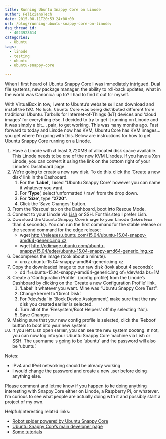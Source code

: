 ```yaml
---
title: Running Ubuntu Snappy Core on Linode
author: FelicianoTech
date: 2015-08-11T20:53:24+00:00
url: /blog/running-ubuntu-snappy-core-on-linode/
dsq_thread_id:
  - 4023928614
categories:
  - Ubuntu
tags:
  - linode
  - testing
  - ubuntu
  - ubuntu-snappy-core

---
```

When I first heard of Ubuntu Snappy Core I was immediately intrigued. Dual file systems, new package manager, the ability to roll-back updates, what in the world was Canonical up to? I had to find it out for myself.

With VirtualBox in tow, I went to Ubuntu&#8217;s website so I can download and install the ISO. No luck. Ubuntu Core was being distributed different from traditional Ubuntu. Tarballs for Internet-of-Things (IoT) devices and &#8216;cloud images&#8217; for everything else. I decided to try to get it running on Linode and it was simply a bit&#8230;. pain, to get working. This was many months ago. Fast forward to today and Linode now has KVM, Ubuntu Core has KVM images&#8230; you get where I&#8217;m going with this. Below are instructions for how to get Ubuntu Snappy Core running on a Linode.

  1. Have a Linode with at least 3,720MB of allocated disk space available. This Linode needs to be one of the new KVM Linodes. If you have a Xen Linode, you can convert it using the link on the bottom right of your Linode&#8217;s Dashboard page.
  2. We&#8217;re going to create a new raw disk. To do this, click the &#8216;Create a new disk&#8217; link in the Dashboard. 
      1. For the &#8216;**Label**&#8216;, I used &#8220;Ubuntu Snappy Core&#8221; however you can name it whatever you want.
      2. For &#8216;**Type**&#8216;, select &#8216;unformatted / raw&#8217; from the drop down.
      3. For &#8216;**Size**&#8216;, type &#8220;**3720**&#8220;.
      4. Click the &#8216;Save Changes&#8217; button.
  3. From the &#8216;Rescue&#8217; tab on the Dashboard, boot into Rescue Mode.
  4. Connect to your Linode via <a href="https://www.linode.com/docs/networking/using-the-linode-shell-lish" target="_blank">Lish</a> or SSH. For this step I prefer Lish.
  5. Download the Ubuntu Snappy Core image to your Linode (takes less than 4 seconds). You can run the first command for the stable release or the second command for the edge release: 
      * wget http://releases.ubuntu.com/15.04/ubuntu-15.04-snappy-amd64-generic.img.xz
      * wget http://cdimage.ubuntu.com/ubuntu-snappy/15.04/edge/ubuntu-15.04-snappy-amd64-generic.img.xz
  6. Decompress the image (took about a minute). 
      * unxz ubuntu-15.04-snappy-amd64-generic.img.xz
  7. Copy the downloaded image to our raw disk (took about 4 seconds): 
      * dd if=ubuntu-15.04-snappy-amd64-generic.img of=/dev/sda bs=1M
  8. Create a &#8216;Configuration Profile&#8217;  (config profile) from the Linode&#8217;s Dashboard by clicking on the &#8216;Create a new Configuration Profile&#8217; link. 
      1. &#8216;Label&#8217; it whatever you want. Mine was &#8220;Ubuntu Snappy Core Test&#8221;.
      2. Change kernel to &#8216;Direct Disk&#8217;.
      3. For &#8216;/dev/sda&#8217; in &#8216;Block Device Assignment&#8217;, make sure that the raw disk you created earlier is selected.
      4. Turn all of the &#8216;Filesystem/Boot Helpers&#8217; off (by selecting &#8216;No&#8217;).
      5. Save Changes
  9. Making sure that your new config profile is selected, click the &#8216;Reboot&#8217; button to boot into your new system.
 10. If you left Lish open earlier, you can see the new system booting. If not, you can now log into your Ubuntu Snappy Core machine via Lish or SSH. The username is going to be &#8216;ubuntu&#8217; and the password will also be &#8216;ubuntu&#8217;.

Notes:

  * IPv4 and IPv6 networking should be already working
  * I would change the password and create a new user before doing anything else.

Please comment and let me know if you happen to be doing anything interesting with Snappy Core either on Linode, a Raspberry Pi, or whatever. I&#8217;m curious to see what people are actually doing with it and possibly start a project of my own.

Helpful/Interesting related links:

  * [Robot spider powered by Ubuntu Snappy Core][1]
  * [Ubuntu Snappy Core&#8217;s main developer page][2]
  * [Some tutorials][3]

&nbsp;

 [1]: http://insights.ubuntu.com/2015/08/05/the-first-app-enabled-spider
 [2]: https://developer.ubuntu.com/en/snappy
 [3]: https://developer.ubuntu.com/en/snappy/tutorials/using-snappy